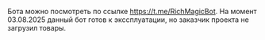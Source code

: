 Бота можно посмотреть по ссылке https://t.me/RichMagicBot. На момент 03.08.2025 данный бот готов к экссплуатации, но заказчик проекта не загрузил товары.
